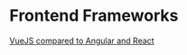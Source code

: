 Frontend Frameworks
===================

[VueJS compared to Angular and React](https://10clouds.com/blog/vuejs-angular-react/)